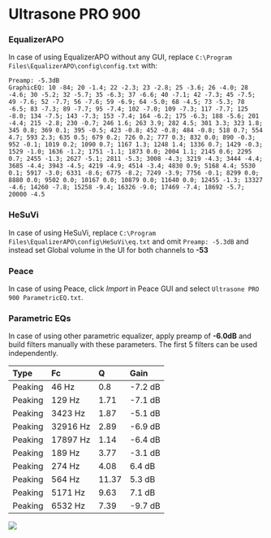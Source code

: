 # Ultrasone PRO 900

### EqualizerAPO
In case of using EqualizerAPO without any GUI, replace `C:\Program Files\EqualizerAPO\config\config.txt`
with:
```
Preamp: -5.3dB
GraphicEQ: 10 -84; 20 -1.4; 22 -2.3; 23 -2.8; 25 -3.6; 26 -4.0; 28 -4.6; 30 -5.2; 32 -5.7; 35 -6.3; 37 -6.6; 40 -7.1; 42 -7.3; 45 -7.5; 49 -7.6; 52 -7.7; 56 -7.6; 59 -6.9; 64 -5.0; 68 -4.5; 73 -5.3; 78 -6.5; 83 -7.3; 89 -7.7; 95 -7.4; 102 -7.0; 109 -7.3; 117 -7.7; 125 -8.0; 134 -7.5; 143 -7.3; 153 -7.4; 164 -6.2; 175 -6.3; 188 -5.6; 201 -4.4; 215 -2.8; 230 -0.7; 246 1.6; 263 3.9; 282 4.5; 301 3.3; 323 1.8; 345 0.8; 369 0.1; 395 -0.5; 423 -0.8; 452 -0.8; 484 -0.8; 518 0.7; 554 4.7; 593 2.3; 635 0.5; 679 0.2; 726 0.2; 777 0.3; 832 0.0; 890 -0.3; 952 -0.1; 1019 0.2; 1090 0.7; 1167 1.3; 1248 1.4; 1336 0.7; 1429 -0.3; 1529 -1.0; 1636 -1.2; 1751 -1.1; 1873 0.0; 2004 1.1; 2145 0.6; 2295 0.7; 2455 -1.3; 2627 -5.1; 2811 -5.3; 3008 -4.3; 3219 -4.3; 3444 -4.4; 3685 -4.4; 3943 -4.5; 4219 -4.9; 4514 -3.4; 4830 0.9; 5168 4.4; 5530 0.1; 5917 -3.0; 6331 -8.6; 6775 -8.2; 7249 -3.9; 7756 -0.1; 8299 0.0; 8880 0.0; 9502 0.0; 10167 0.0; 10879 0.0; 11640 0.0; 12455 -1.3; 13327 -4.6; 14260 -7.8; 15258 -9.4; 16326 -9.0; 17469 -7.4; 18692 -5.7; 20000 -4.5
```

### HeSuVi
In case of using HeSuVi, replace `C:\Program Files\EqualizerAPO\config\HeSuVi\eq.txt` and omit `Preamp:
-5.3dB` and instead set Global volume in the UI for both channels to **-53**

### Peace
In case of using Peace, click *Import* in Peace GUI and select `Ultrasone PRO 900 ParametricEQ.txt`.

### Parametric EQs
In case of using other parametric equalizer, apply preamp of **-6.0dB** and build filters manually with
these parameters. The first 5 filters can be used independently.

| Type    | Fc       |     Q | Gain    |
|:--------|:---------|:------|:--------|
| Peaking | 46 Hz    |  0.8  | -7.2 dB |
| Peaking | 129 Hz   |  1.71 | -7.1 dB |
| Peaking | 3423 Hz  |  1.87 | -5.1 dB |
| Peaking | 32916 Hz |  2.89 | -6.9 dB |
| Peaking | 17897 Hz |  1.14 | -6.4 dB |
| Peaking | 189 Hz   |  3.77 | -3.1 dB |
| Peaking | 274 Hz   |  4.08 | 6.4 dB  |
| Peaking | 564 Hz   | 11.37 | 5.3 dB  |
| Peaking | 5171 Hz  |  9.63 | 7.1 dB  |
| Peaking | 6532 Hz  |  7.39 | -9.7 dB |

![](https://raw.githubusercontent.com/jaakkopasanen/AutoEq/master/results/innerfidelity/sbaf-serious/Ultrasone%20PRO%20900/Ultrasone%20PRO%20900.png)